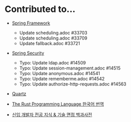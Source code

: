 # Contributed to...
* [Spring Framework](https://github.com/spring-projects/spring-framework)<!-- {"preview":"true"} -->
  *  Update scheduling.adoc #33703
  *  Update scheduling.adoc #33709
  *  Update fallback.adoc #33721

* [Spring Security](https://github.com/spring-projects/spring-security)<!-- {"preview":"true"} -->
  * Typo: Update ldap.adoc #14509
  * Typo: Update session-management.adoc #14515
  * Typo: Update anonymous.adoc #14541
  * Typo: Update rememberme.adoc #14542
  * Typo: Update authorize-http-requests.adoc #14563
  
* [Quartz](https://github.com/quartz-scheduler/quartz)<!-- {"preview":"true"} -->

* [The Rust Programming Language 한국어 번역](https://github.com/rust-kr/doc.rust-kr.org)<!-- {"preview":"true"} -->

* [신입 개발자 전공 지식 & 기술 면접 백과사전](https://github.com/gyoogle/tech-interview-for-developer)<!-- {"preview":"true"} -->
